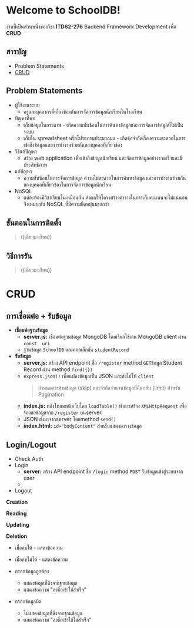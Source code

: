 # Welcome to SchoolDB!

งานนี้เป็นส่วนหนึ่งของวิชา **ITD62-276** Backend Framework Development เพื่อ **CRUD**
## **สารบัญ**
* Problem Statements
* [CRUD](#CRUD)

## Problem Statements
* ผู้ใช้งานระบบ
	* ครูและบุคลากรที่เกี่ยวข้องกับการจัดการข้อมูลนักเรียนในโรงเรียน
* ปัญหาที่พบ
	* เก็บข้อมูลในกระดาษ - เกิดความซับซ้อนในการค้นหาข้อมูลและการจัดการข้อมูลที่ไม่เป็นระบบ
	* เก็บใน spreadsheet หรือโปรแกรมประมวลผล - เกิดข้อจำกัดเรื่องความสะดวกในการเข้าถึงข้อมูลและการทำงานร่วมกันของบุคคลที่เกี่ยวข้อง
* วิธีแก้ปัญหา
	* สร้าง web application เพื่อเข้าถึงข้อมูลนักเรียน และจัดการข้อมูลอย่างรวดเร็วและมีประสิทธิภาพ
* แก้ปัญหา
	* ความซับซ้อนในการจัดการข้อมูล ความไม่สะดวกในการค้นหาข้อมูล และการทำงานร่วมกันของบุคคลที่เกี่ยวข้องในการจัดการข้อมูลนักเรียน
* NoSQL
	* แต่ละห้องมีวิชาเรียนไม่เหมือนกัน ส่งผลให้โครงสร้างตารางในการเก็บคะแนนจะไม่แน่นอน จึงเหมาะกับ NoSQL ที่มีความยืดหยุ่นมากกว่า

## ขั้นตอนในการติดตั้ง
>((เดี๋ยวมาเขียน))

## วิธีการรัน
>((เดี๋ยวมาเขียน))

# CRUD
## การเชื่อมต่อ + รับข้อมูล
* **เชื่อมต่อฐานข้อมูล** 
	* **server.js:** เชื่อมต่อฐานข้อมูล MongoDB โดยเรียกใช้งาน MongoDB client ผ่าน `const  uri`
	* ฐานข้อมูล `SchoolDB` และคอลเล็กชัน `studentRecord`
* **รับข้อมูล**
	* **server.js:** สร้าง API endpoint ชื่อ `/register` method `GET`ข้อมูล Student Record ผ่าน method `find({})`
	* `express.json()` เพื่อแปลงข้อมูลเป็น JSON และส่งไปให้ `client`
		> กำหนดการข้ามข้อมูล (skip) และจำกัดจำนวนข้อมูลที่คืนกลับ (limit) สำหรับ Pagination
	* **index.js:** หลังโหลดหน้าเว็บโดย `loadTable()` ทำการสร้าง `XMLHttpRequest` เพื่อร้องขอข้อมูลจาก `/register` บนserver
	* JSON ส่งมาจากserver โดยmethod `send()`
	* **index.html:** `id="bodyContent"` สำหรับแสดงตารางข้อมูล

## Login/Logout
* Check Auth
* Login
	* **server:** สร้าง API endpoint ชื่อ `/login` method `POST` รับข้อมูลเข้าสู่ระบบจาก user
	* 
* Logout

**Creation**
>
**Reading**
>
**Updating**
>
 **Deletion**
 - เมื่อลบได้ - แสดงข้อความ
 - เมื่อลบไม่ได้ - แสดงข้อความ
 
 - กรอกข้อมูลถูกต้อง
	 - แสดงข้อมูลที่ดึงจากฐานข้อมูล
	 - แสดงข้อความ "ลงชื่อเข้าใช้สำเร็จ"
 - กรอกข้อมูลผิด
	 - ไม่แสดงข้อมูลที่ดึงจากฐานข้อมูล
	 - แสดงข้อความ "ลงชื่อเข้าใช้ไม่สำเร็จ"
